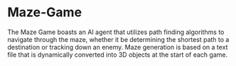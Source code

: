 # Maze-Game
The Maze Game boasts an AI agent that utilizes path finding algorithms to navigate through the maze, whether it be determining the shortest path to a destination or tracking down an enemy. Maze generation is based on a text file that is dynamically converted into 3D objects at the start of each game.
